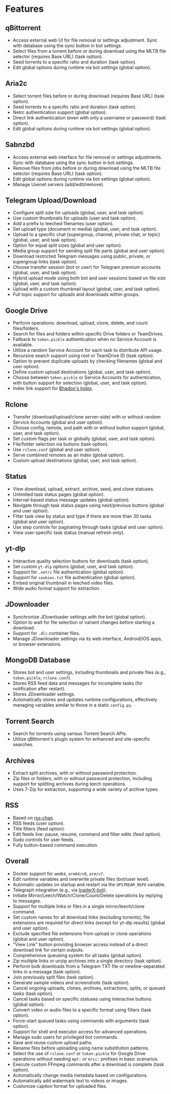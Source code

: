 # Features

## qBittorrent

- Access external web UI for file removal or settings adjustment. Sync with database using the sync button in bot settings.
- Select files from a torrent before or during download using the MLTB file selector (requires Base URL) (task option).
- Seed torrents to a specific ratio and duration (task option).
- Edit global options during runtime via bot settings (global option).

## Aria2c

- Select torrent files before or during download (requires Base URL) (task option).
- Seed torrents to a specific ratio and duration (task option).
- Netrc authentication support (global option).
- Direct link authentication (even with only a username or password) (task option).
- Edit global options during runtime via bot settings (global option).

## Sabnzbd

- Access external web interface for file removal or settings adjustments. Sync with database using the sync button in bot settings.
- Remove files from jobs before or during download using the MLTB file selector (requires Base URL) (task option).
- Edit global options during runtime via bot settings (global option).
- Manage Usenet servers (add/edit/remove).

## Telegram Upload/Download

- Configure split size for uploads (global, user, and task option).
- Use custom thumbnails for uploads (user and task option).
- Add a prefix to leeched filenames (user option).
- Set upload type (document or media) (global, user, and task option).
- Upload to a specific chat (supergroup, channel, private chat, or topic) (global, user, and task option).
- Option for equal split sizes (global and user option).
- Media group support for sending split file parts (global and user option).
- Download restricted Telegram messages using public, private, or supergroup links (task option).
- Choose transfer session (bot or user) for Telegram premium accounts (global, user, and task option).
- Hybrid upload mode using both bot and user sessions based on file size (global, user, and task option).
- Upload with a custom thumbnail layout (global, user, and task option).
- Full topic support for uploads and downloads within groups.

## Google Drive

- Perform operations: download, upload, clone, delete, and count files/folders.
- Search for files and folders within specific Drive folders or TeamDrives.
- Fallback to `token.pickle` authentication when no Service Account is available.
- Utilize a random Service Account for each task to distribute API usage.
- Recursive search support using root or TeamDrive ID (task option).
- Option to prevent duplicate uploads by checking filenames (global and user option).
- Define custom upload destinations (global, user, and task option).
- Choose between `token.pickle` or Service Accounts for authentication, with button support for selection (global, user, and task option).
- Index link support for [Bhadoo's Index](https://gitlab.com/GoogleDriveIndex/Google-Drive-Index/-/blob/master/src/worker.js).

## Rclone

- Transfer (download/upload/clone server-side) with or without random Service Accounts (global and user option).
- Choose config, remote, and path with or without button support (global, user, and task option).
- Set custom flags per task or globally (global, user, and task option).
- File/folder selection via buttons (task option).
- Use `rclone.conf` (global and user option).
- Serve combined remotes as an index (global option).
- Custom upload destinations (global, user, and task option).

## Status

- View download, upload, extract, archive, seed, and clone statuses.
- Unlimited task status pages (global option).
- Interval-based status message updates (global option).
- Navigate through task status pages using next/previous buttons (global and user option).
- Filter task view by status and type if there are more than 30 tasks (global and user option).
- Use step controls for paginating through tasks (global and user option).
- View user-specific task status (manual refresh only).

## yt-dlp

- Interactive quality selection buttons for downloads (task option).
- Set custom `yt-dlp` options (global, user, and task option).
- Support for `.netrc` file authentication (global option).
- Support for `cookies.txt` file authentication (global option).
- Embed original thumbnail in leeched video files.
- Wide audio format support for extraction.

## JDownloader

- Synchronize JDownloader settings with the bot (global option).
- Option to wait for file selection or variant changes before starting a download.
- Support for `.dlc` container files.
- Manage JDownloader settings via its web interface, Android/iOS apps, or browser extensions.

## MongoDB Database

- Stores bot and user settings, including thumbnails and private files (e.g., `token.pickle`, `rclone.conf`).
- Stores RSS feed data and messages for incomplete tasks (for notification after restart).
- Stores JDownloader settings.
- Automatically stores and updates runtime configurations, effectively managing variables similar to those in a static `config.py`.

## Torrent Search

- Search for torrents using various Torrent Search APIs.
- Utilize qBittorrent's plugin system for enhanced and site-specific searches.

## Archives

- Extract split archives, with or without password protection.
- Zip files or folders, with or without password protection, including support for splitting archives during leech operations.
- Uses 7-Zip for extraction, supporting a wide variety of archive types.

## RSS

- Based on [rss-chan](https://github.com/hyPnOtICDo0g/rss-chan).
- RSS feeds (user option).
- Title filters (feed option).
- Edit feeds live: pause, resume, command and filter edits (feed option).
- Sudo controls for user feeds.
- Fully button-based command execution.

## Overall

- Docker support for `amd64`, `arm64/v8`, `arm/v7`.
- Edit runtime variables and overwrite private files (bot/user level).
- Automatic updates on startup and restart via the `UPSTREAM_REPO` variable.
- Telegraph integration (e.g., via [loaderX-bot](https://github.com/SVR666)).
- Initiate Mirror/Leech/Watch/Clone/Count/Delete operations by replying to messages.
- Support for multiple links or files in a single mirror/leech/clone command.
- Set custom names for all download links (excluding torrents); file extensions are required for direct links (except for yt-dlp results) (global and user option).
- Exclude specified file extensions from upload or clone operations (global and user option).
- "View Link" button providing browser access instead of a direct download link for certain outputs.
- Comprehensive queueing system for all tasks (global option).
- Zip multiple links or unzip archives into a single directory (task option).
- Perform bulk downloads from a Telegram TXT file or newline-separated links in a message (task option).
- Join previously split files (task option).
- Generate sample videos and screenshots (task option).
- Cancel ongoing uploads, clones, archives, extractions, splits, or queued tasks (task option).
- Cancel tasks based on specific statuses using interactive buttons (global option).
- Convert video or audio files to a specific format using filters (task option).
- Force-start queued tasks using commands with arguments (task option).
- Support for shell and executor access for advanced operations.
- Manage sudo users for privileged bot commands.
- Save and reuse custom upload paths.
- Rename files before uploading using name substitution patterns.
- Select the use of `rclone.conf` or `token.pickle` for Google Drive operations without needing `mpt:` or `mrcc:` prefixes in basic scenarios.
- Execute custom FFmpeg commands after a download is complete (task option).
- Automatically change media metadata based on configurations.
- Automatically add watermark text to videos or images.
- Customize caption format for uploaded files.